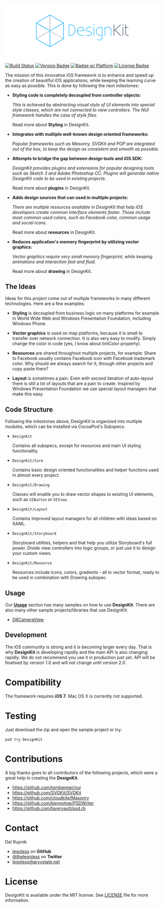 <p align="center" >
  <img src="https://raw.githubusercontent.com/Legoless/DesignKit/master/Assets/designkit-logo.png" alt="DesignKit" title="DesignKit">
</p>

[![Build Status](https://travis-ci.org/Legoless/DesignKit.svg)](https://travis-ci.org/Legoless/DesignKit) [![Version Badge](https://cocoapod-badges.herokuapp.com/v/Haystack/badge.png)](http://www.google.com)  [![Badge w/ Platform](https://cocoapod-badges.herokuapp.com/p/NSStringMask/badge.svg)](https://cocoadocs.org/docsets/NSStringMask)  [![License Badge](https://go-shields.herokuapp.com/license-MIT-blue.png)](http://www.google.com) 

The mission of this innovative iOS framework is to enhance and speed up the creation of beautiful iOS applications, while keeping the learning curve as easy as possible. This is done by following the next milestones:

- **Styling code is completely decoupled from controller objects:**
  
  *This is achieved by abstracting visual style of UI elements into special style classes, which are not connected to view controllers. The NUI framework handles the case of style files.*

  Read more about **Styling** in DesignKit.

- **Integrates with multiple well-known design oriented frameworks:**
  
  *Popular frameworks such as Masonry, SVGKit and POP are integrated out of the box, to keep the design as consistent and smooth as possible.*
  
- **Attempts to bridge the gap between design tools and iOS SDK:**
  
  *DesignKit provides plugins and extensions for popular designing tools such as Sketch 3 and Adobe Photoshop CC. Plugins will generate native DesignKit code to be used in existing projects.*
  
    Read more about **plugins** in DesignKit.

- **Adds design sources that can used in multiple projects:**
  
  *There are multiple resources available in DesignKit that help iOS developers create common interface elements faster. Those include most common used colors, such as Facebook color, common usage and social icons.*
  
    Read more about **resources** in DesignKit. 
  
- **Reduces application's memory fingerprint by utilizing vector graphics:**
    
    *Vector graphics require very small memory fingerprint, while keeping animations and interaction fast and fluid.*
    
    Read more about **drawing** in DesignKit.
    
## The Ideas

Ideas for this project come out of multiple frameworks in many different technologies. Here are a few examples:
- **Styling** is decoupled from business logic on many platforms for example in World Wide Web and Windows Presentation Foundation, including Windows Phone.

- **Vector graphics** is used on map platforms, because it is small to transfer over network connection. It is also very easy to modify. Simply change the color in code (yes, I know about tintColor property).

- **Resources** are shared throughout multiple projects, for example: Share to Facebook usually contains Facebook icon with Facebook trademark color. Why should we always search for it, through other projects and copy paste them?

- **Layout** is sometimes a pain. Even with second iteration of auto-layout there is still a lot of layouts that are a pain to create. Inspired by Windows Presentation Foundation we use special layout managers that make this easy.

## Code Structure

Following the milestones above, DesignKit is organized into multiple modules, which can be installed via CocoaPod's Subspecs.
- `DesignKit`
  
  Contains all subspecs, except for resources and main UI styling functionality.

- `DesignKit/Core`
  
  Contains basic design oriented functionalities and helper functions used in almost every project.

- `DesignKit/Drawing`
  
  Classes will enable you to draw vector shapes to existing UI elements, such as `UIButton` or `UIView`.

- `DesignKit/Layout`
  
  Contains improved layout managers for all children with ideas based on XAML. 

- `DesignKit/Storyboard`
  
  Storyboard utilities, helpers and that help you utilize Storyboard's full power. Divide view controllers into logic groups, or just use it to design your custom views.

- `DesignKit/Resource`
  
  Resources include icons, colors, gradients - all in vector format, ready to be used in combination with Drawing subspec.

## Usage

Our [**Usage**](https://github.com/Legoless/DesignKit/blob/master/Documentation/Examples/Usage.md) section has many samples on how to use **DesignKit**. There are also many other sample projects/libraries that use DesignKit:
- [DRCameraView](https://github.com/Legoless/DRCameraView)

## Development

The iOS community is strong and it is becoming larger every day. That is why **DesignKit** is developing rapidly and the main API is also changing rapidly. We do not recommend you use it in production just yet. API will be finalised by version 1.0 and will not change until version 2.0.

Compatibility
========

The framework requires **iOS 7**. Mac OS X is currently not supported.

Testing
========
Just download the zip and open the sample project or try:

`pod try DesignKit`

Contributions
======

A big thanks goes to all contributors of the following projects, which were a great help in creating the **DesignKit**.

- https://github.com/tombenner/nui
- https://github.com/SVGKit/SVGKit
- https://github.com/cloudkite/Masonry
- https://github.com/bengotow/PSDWriter
- https://github.com/layervault/psd.rb

Contact
======

Dal Rupnik

- [legoless](https://github.com/legoless) on **GitHub**
- [@thelegoless](https://twitter.com/thelegoless) on **Twitter**
- [legoless@arvystate.net](mailto:legoless@arvystate.net)

License
======

DesignKit is available under the MIT license. See [LICENSE](https://github.com/Legoless/DesignKit/blob/master/LICENSE) file for more information.
